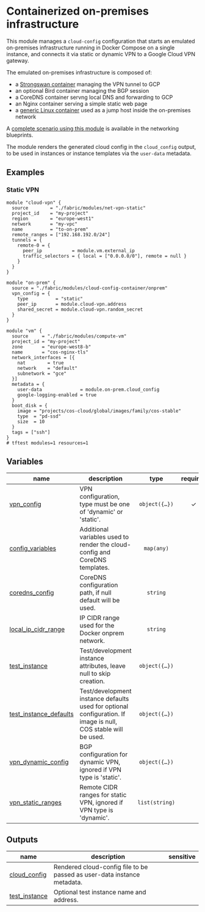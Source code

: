 # Containerized on-premises infrastructure

This module manages a `cloud-config` configuration that starts an emulated on-premises infrastructure running in Docker Compose on a single instance, and connects it via static or dynamic VPN to a Google Cloud VPN gateway.

The emulated on-premises infrastructure is composed of:

- a [Strongswan container](./docker-images/strongswan) managing the VPN tunnel to GCP
- an optional Bird container managing the BGP session
- a CoreDNS container servng local DNS and forwarding to GCP
- an Nginx container serving a simple static web page
- a [generic Linux container](./docker-images/toolbox) used as a jump host inside the on-premises network

A [complete scenario using this module](../../../blueprints/networking/onprem-google-access-dns) is available in the networking blueprints.

The module renders the generated cloud config in the `cloud_config` output, to be used in instances or instance templates via the `user-data` metadata.

## Examples

### Static VPN

```hcl
module "cloud-vpn" {
  source        = "./fabric/modules/net-vpn-static"
  project_id    = "my-project"
  region        = "europe-west1"
  network       = "my-vpc"
  name          = "to-on-prem"
  remote_ranges = ["192.168.192.0/24"]
  tunnels = {
    remote-0 = {
      peer_ip           = module.vm.external_ip
      traffic_selectors = { local = ["0.0.0.0/0"], remote = null }
    }
  }
}

module "on-prem" {
  source = "./fabric/modules/cloud-config-container/onprem"
  vpn_config = {
    type          = "static"
    peer_ip       = module.cloud-vpn.address
    shared_secret = module.cloud-vpn.random_secret
  }
}

module "vm" {
  source     = "./fabric/modules/compute-vm"
  project_id = "my-project"
  zone       = "europe-west8-b"
  name       = "cos-nginx-tls"
  network_interfaces = [{
    nat        = true
    network    = "default"
    subnetwork = "gce"
  }]
  metadata = {
    user-data              = module.on-prem.cloud_config
    google-logging-enabled = true
  }
  boot_disk = {
    image = "projects/cos-cloud/global/images/family/cos-stable"
    type  = "pd-ssd"
    size  = 10
  }
  tags = ["ssh"]
}
# tftest modules=1 resources=1
```
<!-- BEGIN TFDOC -->

## Variables

| name | description | type | required | default |
|---|---|:---:|:---:|:---:|
| [vpn_config](variables.tf#L35) | VPN configuration, type must be one of 'dynamic' or 'static'. | <code title="object&#40;&#123;&#10;  peer_ip        &#61; string&#10;  shared_secret  &#61; string&#10;  type           &#61; string&#10;  peer_ip2       &#61; string&#10;  shared_secret2 &#61; string&#10;&#125;&#41;">object&#40;&#123;&#8230;&#125;&#41;</code> | ✓ |  |
| [config_variables](variables.tf#L17) | Additional variables used to render the cloud-config and CoreDNS templates. | <code>map&#40;any&#41;</code> |  | <code>&#123;&#125;</code> |
| [coredns_config](variables.tf#L23) | CoreDNS configuration path, if null default will be used. | <code>string</code> |  | <code>null</code> |
| [local_ip_cidr_range](variables.tf#L29) | IP CIDR range used for the Docker onprem network. | <code>string</code> |  | <code>&#34;192.168.192.0&#47;24&#34;</code> |
| [test_instance](variables-instance.tf#L17) | Test/development instance attributes, leave null to skip creation. | <code title="object&#40;&#123;&#10;  project_id &#61; string&#10;  zone       &#61; string&#10;  name       &#61; string&#10;  type       &#61; string&#10;  network    &#61; string&#10;  subnetwork &#61; string&#10;&#125;&#41;">object&#40;&#123;&#8230;&#125;&#41;</code> |  | <code>null</code> |
| [test_instance_defaults](variables-instance.tf#L30) | Test/development instance defaults used for optional configuration. If image is null, COS stable will be used. | <code title="object&#40;&#123;&#10;  disks &#61; map&#40;object&#40;&#123;&#10;    read_only &#61; bool&#10;    size      &#61; number&#10;  &#125;&#41;&#41;&#10;  image                 &#61; string&#10;  metadata              &#61; map&#40;string&#41;&#10;  nat                   &#61; bool&#10;  service_account_roles &#61; list&#40;string&#41;&#10;  tags                  &#61; list&#40;string&#41;&#10;&#125;&#41;">object&#40;&#123;&#8230;&#125;&#41;</code> |  | <code title="&#123;&#10;  disks    &#61; &#123;&#125;&#10;  image    &#61; null&#10;  metadata &#61; &#123;&#125;&#10;  nat      &#61; false&#10;  service_account_roles &#61; &#91;&#10;    &#34;roles&#47;logging.logWriter&#34;,&#10;    &#34;roles&#47;monitoring.metricWriter&#34;&#10;  &#93;&#10;  tags &#61; &#91;&#34;ssh&#34;&#93;&#10;&#125;">&#123;&#8230;&#125;</code> |
| [vpn_dynamic_config](variables.tf#L46) | BGP configuration for dynamic VPN, ignored if VPN type is 'static'. | <code title="object&#40;&#123;&#10;  local_bgp_asn      &#61; number&#10;  local_bgp_address  &#61; string&#10;  peer_bgp_asn       &#61; number&#10;  peer_bgp_address   &#61; string&#10;  local_bgp_asn2     &#61; number&#10;  local_bgp_address2 &#61; string&#10;  peer_bgp_asn2      &#61; number&#10;  peer_bgp_address2  &#61; string&#10;&#125;&#41;">object&#40;&#123;&#8230;&#125;&#41;</code> |  | <code title="&#123;&#10;  local_bgp_asn      &#61; 64514&#10;  local_bgp_address  &#61; &#34;169.254.1.2&#34;&#10;  peer_bgp_asn       &#61; 64513&#10;  peer_bgp_address   &#61; &#34;169.254.1.1&#34;&#10;  local_bgp_asn2     &#61; 64514&#10;  local_bgp_address2 &#61; &#34;169.254.2.2&#34;&#10;  peer_bgp_asn2      &#61; 64520&#10;  peer_bgp_address2  &#61; &#34;169.254.2.1&#34;&#10;&#125;">&#123;&#8230;&#125;</code> |
| [vpn_static_ranges](variables.tf#L70) | Remote CIDR ranges for static VPN, ignored if VPN type is 'dynamic'. | <code>list&#40;string&#41;</code> |  | <code>&#91;&#34;10.0.0.0&#47;8&#34;&#93;</code> |

## Outputs

| name | description | sensitive |
|---|---|:---:|
| [cloud_config](outputs.tf#L17) | Rendered cloud-config file to be passed as user-data instance metadata. |  |
| [test_instance](outputs-instance.tf#L17) | Optional test instance name and address. |  |

<!-- END TFDOC -->
